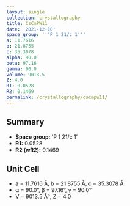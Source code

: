 ```yaml
---
layout: single
collection: crystallography
title: CsCmPW11
date: '2021-12-10'
space_group: '''P 1 21/c 1'''
a: 11.7616
b: 21.8755
c: 35.3078
alpha: 90.0
beta: 97.16
gamma: 90.0
volume: 9013.5
Z: 4.0
R1: 0.0528
R2: 0.1469
permalink: /crystallography/cscmpw11/
---
```


## Summary

- **Space group:** 'P 1 21/c 1'
- **R1:** 0.0528
- **R2 (wR2):** 0.1469

## Unit Cell
- a = 11.7616 Å, b = 21.8755 Å, c = 35.3078 Å
- α = 90.0°, β = 97.16°, γ = 90.0°
- V = 9013.5 Å³, Z = 4.0
